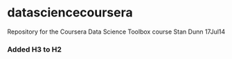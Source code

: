 datasciencecoursera
===================

Repository for the Coursera Data Science Toolbox course
Stan Dunn
17Jul14


### Added H3 to H2